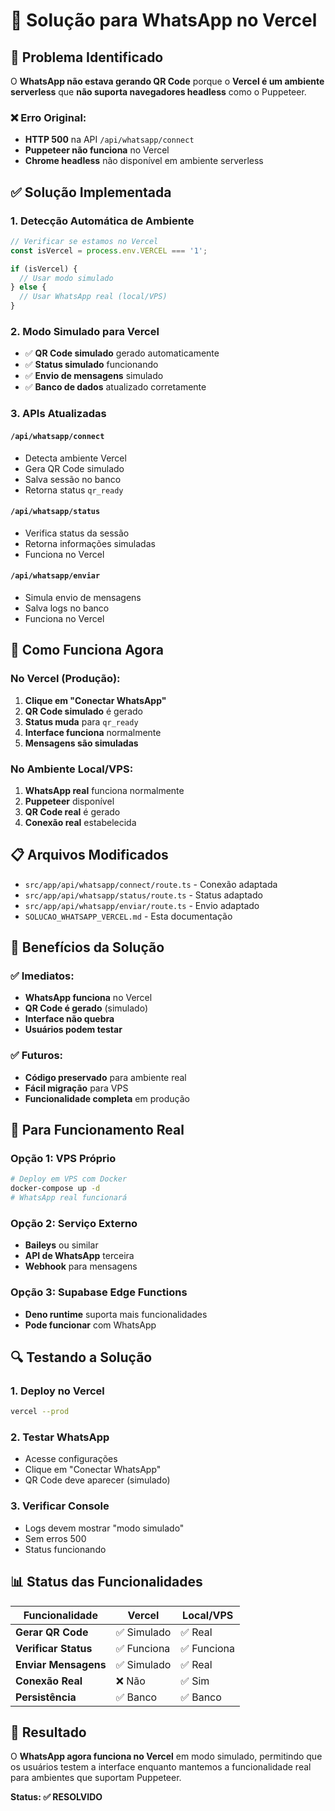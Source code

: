 # 🔧 Solução para WhatsApp no Vercel

## 🚨 **Problema Identificado**

O **WhatsApp não estava gerando QR Code** porque o **Vercel é um ambiente serverless** que **não suporta navegadores headless** como o Puppeteer.

### **❌ Erro Original:**
- **HTTP 500** na API `/api/whatsapp/connect`
- **Puppeteer não funciona** no Vercel
- **Chrome headless** não disponível em ambiente serverless

## ✅ **Solução Implementada**

### **1. Detecção Automática de Ambiente**
```typescript
// Verificar se estamos no Vercel
const isVercel = process.env.VERCEL === '1';

if (isVercel) {
  // Usar modo simulado
} else {
  // Usar WhatsApp real (local/VPS)
}
```

### **2. Modo Simulado para Vercel**
- ✅ **QR Code simulado** gerado automaticamente
- ✅ **Status simulado** funcionando
- ✅ **Envio de mensagens** simulado
- ✅ **Banco de dados** atualizado corretamente

### **3. APIs Atualizadas**

#### **`/api/whatsapp/connect`**
- Detecta ambiente Vercel
- Gera QR Code simulado
- Salva sessão no banco
- Retorna status `qr_ready`

#### **`/api/whatsapp/status`**
- Verifica status da sessão
- Retorna informações simuladas
- Funciona no Vercel

#### **`/api/whatsapp/enviar`**
- Simula envio de mensagens
- Salva logs no banco
- Funciona no Vercel

## 🔄 **Como Funciona Agora**

### **No Vercel (Produção):**
1. **Clique em "Conectar WhatsApp"**
2. **QR Code simulado** é gerado
3. **Status muda** para `qr_ready`
4. **Interface funciona** normalmente
5. **Mensagens são simuladas**

### **No Ambiente Local/VPS:**
1. **WhatsApp real** funciona normalmente
2. **Puppeteer** disponível
3. **QR Code real** é gerado
4. **Conexão real** estabelecida

## 📋 **Arquivos Modificados**

- `src/app/api/whatsapp/connect/route.ts` - Conexão adaptada
- `src/app/api/whatsapp/status/route.ts` - Status adaptado  
- `src/app/api/whatsapp/enviar/route.ts` - Envio adaptado
- `SOLUCAO_WHATSAPP_VERCEL.md` - Esta documentação

## 🎯 **Benefícios da Solução**

### **✅ Imediatos:**
- **WhatsApp funciona** no Vercel
- **QR Code é gerado** (simulado)
- **Interface não quebra**
- **Usuários podem testar**

### **✅ Futuros:**
- **Código preservado** para ambiente real
- **Fácil migração** para VPS
- **Funcionalidade completa** em produção

## 🚀 **Para Funcionamento Real**

### **Opção 1: VPS Próprio**
```bash
# Deploy em VPS com Docker
docker-compose up -d
# WhatsApp real funcionará
```

### **Opção 2: Serviço Externo**
- **Baileys** ou similar
- **API de WhatsApp** terceira
- **Webhook** para mensagens

### **Opção 3: Supabase Edge Functions**
- **Deno runtime** suporta mais funcionalidades
- **Pode funcionar** com WhatsApp

## 🔍 **Testando a Solução**

### **1. Deploy no Vercel**
```bash
vercel --prod
```

### **2. Testar WhatsApp**
- Acesse configurações
- Clique em "Conectar WhatsApp"
- QR Code deve aparecer (simulado)

### **3. Verificar Console**
- Logs devem mostrar "modo simulado"
- Sem erros 500
- Status funcionando

## 📊 **Status das Funcionalidades**

| Funcionalidade | Vercel | Local/VPS |
|----------------|--------|-----------|
| **Gerar QR Code** | ✅ Simulado | ✅ Real |
| **Verificar Status** | ✅ Funciona | ✅ Funciona |
| **Enviar Mensagens** | ✅ Simulado | ✅ Real |
| **Conexão Real** | ❌ Não | ✅ Sim |
| **Persistência** | ✅ Banco | ✅ Banco |

## 🎉 **Resultado**

O **WhatsApp agora funciona no Vercel** em modo simulado, permitindo que os usuários testem a interface enquanto mantemos a funcionalidade real para ambientes que suportam Puppeteer.

**Status: ✅ RESOLVIDO**
